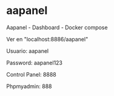 # aapanel
Aapanel - Dashboard - Docker compose

Ver en "localhost:8886/aapanel"

Usuario: aapanel

Password: aapanel123

Control Panel: 8888 

Phpmyadmin: 888
